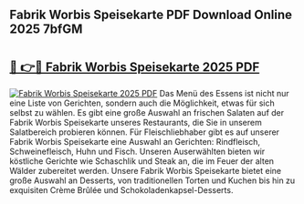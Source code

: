 ## Fabrik Worbis Speisekarte PDF Download Online 2025 7bfGM

# <h2><a href="http://gc9ohr.nevu.top/?p=Fabrik+Worbis+Speisekarte">🔗 👉🔴 Fabrik Worbis Speisekarte 2025 PDF</a></h2>

[![Fabrik Worbis Speisekarte 2025 PDF](https://i.imgur.com/dBaPXMq.png)](http://gc9ohr.nevu.top/?p=Fabrik+Worbis+Speisekarte)
Das Menü des Essens ist nicht nur eine Liste von Gerichten, sondern auch die Möglichkeit, etwas für sich selbst zu wählen. Es gibt eine große Auswahl an frischen Salaten auf der Fabrik Worbis Speisekarte unseres Restaurants, die Sie in unserem Salatbereich probieren können. Für Fleischliebhaber gibt es auf unserer Fabrik Worbis Speisekarte eine Auswahl an Gerichten: Rindfleisch, Schweinefleisch, Huhn und Fisch. Unseren Auserwählten bieten wir köstliche Gerichte wie Schaschlik und Steak an, die im Feuer der alten Wälder zubereitet werden. Unsere Fabrik Worbis Speisekarte bietet eine große Auswahl an Desserts, von traditionellen Torten und Kuchen bis hin zu exquisiten Crème Brûlée und Schokoladenkapsel-Desserts.
